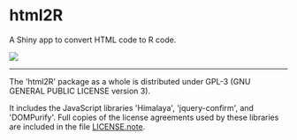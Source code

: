 # __html2R__

A Shiny app to convert HTML code to R code.

![](https://raw.githubusercontent.com/stla/html2R/master/inst/screenshots/html2R.gif)

___

The 'html2R' package as a whole is distributed under GPL-3 (GNU GENERAL
PUBLIC LICENSE version 3).

It includes the JavaScript libraries 'Himalaya', 'jquery-confirm', and 
'DOMPurify'. Full copies of the license agreements used by these libraries are 
included in the file [LICENSE.note](https://github.com/stla/html2R/blob/master/LICENSE.note).

